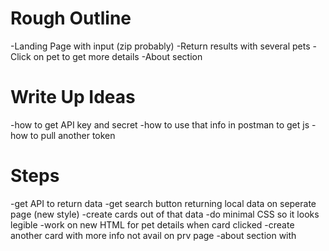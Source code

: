 # Rough Outline
-Landing Page with input (zip probably)
-Return results with several pets
-Click on pet to get more details
-About section

# Write Up Ideas
-how to get API key and secret
-how to use that info in postman to get js
-how to pull another token

# Steps
-get API to return data
-get search button returning local data on seperate page (new style)
-create cards out of that data
-do minimal CSS so it looks legible
-work on new HTML for pet details when card clicked
-create another card with more info not avail on prv page
-about section with